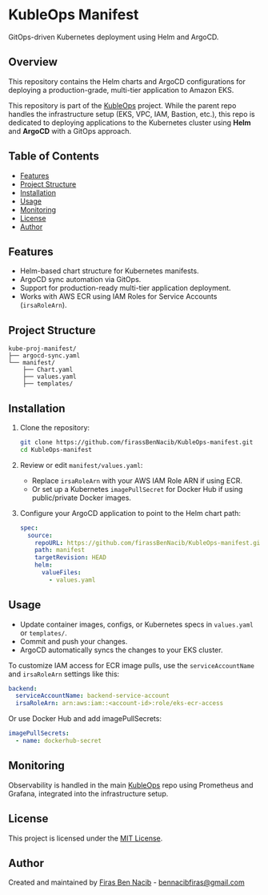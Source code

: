 # KubleOps Manifest

GitOps-driven Kubernetes deployment using Helm and ArgoCD.

## Overview

This repository contains the Helm charts and ArgoCD configurations for deploying a production-grade, multi-tier application to Amazon EKS.

This repository is part of the [KubleOps](https://github.com/firassBenNacib/KubleOps.git) project. While the parent repo handles the infrastructure setup (EKS, VPC, IAM, Bastion, etc.), this repo is dedicated to deploying applications to the Kubernetes cluster using **Helm** and **ArgoCD** with a GitOps approach.

## Table of Contents

- [Features](#features)
- [Project Structure](#project-structure)
- [Installation](#installation)
- [Usage](#usage)
- [Monitoring](#monitoring)
- [License](#license)
- [Author](#author)

## Features

- Helm-based chart structure for Kubernetes manifests.
- ArgoCD sync automation via GitOps.
- Support for production-ready multi-tier application deployment.
- Works with AWS ECR using IAM Roles for Service Accounts (`irsaRoleArn`).

## Project Structure

```plaintext
kube-proj-manifest/
├── argocd-sync.yaml         
└── manifest/
    ├── Chart.yaml           
    ├── values.yaml           
    ├── templates/                        
````

## Installation

1. Clone the repository:

   ```bash
   git clone https://github.com/firassBenNacib/KubleOps-manifest.git
   cd KubleOps-manifest
   ```

2. Review or edit `manifest/values.yaml`:

   * Replace `irsaRoleArn` with your AWS IAM Role ARN if using ECR.
   * Or set up a Kubernetes `imagePullSecret` for Docker Hub if using public/private Docker images.

3. Configure your ArgoCD application to point to the Helm chart path:

   ```yaml
   spec:
     source:
       repoURL: https://github.com/firassBenNacib/KubleOps-manifest.git
       path: manifest
       targetRevision: HEAD
       helm:
         valueFiles:
           - values.yaml
   ```

## Usage

* Update container images, configs, or Kubernetes specs in `values.yaml` or `templates/`.
* Commit and push your changes.
* ArgoCD automatically syncs the changes to your EKS cluster.

To customize IAM access for ECR image pulls, use the `serviceAccountName` and `irsaRoleArn` settings like this:

```yaml
backend:
  serviceAccountName: backend-service-account
  irsaRoleArn: arn:aws:iam::<account-id>:role/eks-ecr-access
```

Or use Docker Hub and add imagePullSecrets:

```yaml
imagePullSecrets:
  - name: dockerhub-secret
```

## Monitoring

Observability is handled in the main [KubleOps](https://github.com/firassBenNacib/KubleOps) repo using Prometheus and Grafana, integrated into the infrastructure setup.

## License

This project is licensed under the [MIT License](./LICENSE).

## Author

Created and maintained by [Firas Ben Nacib](https://github.com/firassBenNacib) - [bennacibfiras@gmail.com](mailto:bennacibfiras@gmail.com)


